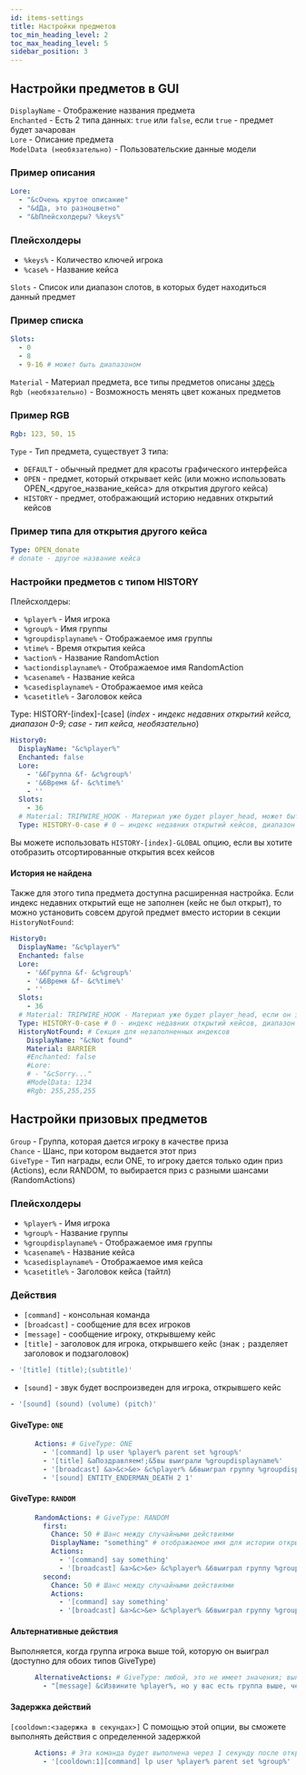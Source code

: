 ```yaml
---
id: items-settings
title: Настройки предметов
toc_min_heading_level: 2
toc_max_heading_level: 5
sidebar_position: 3
---
```


## Настройки предметов в GUI
`DisplayName` - Отображение названия предмета <br />
`Enchanted` - Есть 2 типа данных: `true` или `false`, если `true` - предмет будет зачарован <br />
`Lore` - Описание предмета <br/>
`ModelData (необязательно)` - Пользовательские данные модели

### Пример описания
```yaml
Lore:
  - "&cОчень крутое описание"
  - "&dДа, это разноцветно"
  - "&bПлейсхолдеры? %keys%"
```

### Плейсхолдеры
- `%keys%` - Количество ключей игрока
- `%case%` - Название кейса

`Slots` - Список или диапазон слотов, в которых будет находиться данный предмет

### Пример списка
```yaml
Slots:
  - 0
  - 8
  - 9-16 # может быть диапазоном
```
`Material` - Материал предмета, все типы предметов описаны [здесь](./materials.md) <br />
`Rgb (необязательно)` - Возможность менять цвет кожаных предметов <br />

### Пример RGB
```yaml
Rgb: 123, 50, 15
```
`Type` - Тип предмета, существует 3 типа: 
- `DEFAULT` - обычный предмет для красоты графического интерфейса
- `OPEN` - предмет, который открывает кейс (или можно использовать OPEN_\<другое_название_кейса\> для открытия другого кейса)
- `HISTORY` - предмет, отображающий историю недавних открытий кейсов<br/>

### Пример типа для открытия другого кейса
```yml
Type: OPEN_donate
# donate - другое название кейса
```

### Настройки предметов с типом HISTORY
Плейсхолдеры:
- `%player%` - Имя игрока
- `%group%` - Имя группы
- `%groupdisplayname%` - Отображаемое имя группы
- `%time%` - Время открытия кейса
- `%action%` - Название RandomAction
- `%actiondisplayname%` - Отображаемое имя RandomAction
- `%casename%` - Название кейса
- `%casedisplayname%` - Отображаемое имя кейса
- `%casetitle%` - Заголовок кейса

Type: HISTORY-[index]-[case]     (_index - индекс недавних открытий кейса, диапазон 0-9; case - тип кейса, необязательно_)
```yaml
History0:
  DisplayName: "&c%player%"
  Enchanted: false
  Lore:
    - '&6Группа &f- &c%group%'
    - '&6Время &f- &c%time%'
    - ''
  Slots:
    - 36
  # Material: TRIPWIRE_HOOK - Материал уже будет player_head, может быть DEFAULT, если вы хотите использовать материал выигрышного предмета
  Type: HISTORY-0-case # 0 – индекс недавних открытий кейсов, диапазон 0-9; case - тип кейса, если пусто, то будет кейс по умолчанию (необязательно)
```
Вы можете использовать `HISTORY-[index]-GLOBAL` опцию, если вы хотите отобразить отсортированные открытия всех кейсов

#### История не найдена
Также для этого типа предмета доступна расширенная настройка. Если индекс недавних открытий еще не заполнен (кейс не был открыт), то можно установить совсем другой предмет вместо истории в секции `HistoryNotFound`:
```yaml
History0:
  DisplayName: "&c%player%"
  Enchanted: false
  Lore:
    - '&6Группа &f- &c%group%'
    - '&6Время &f- &c%time%'
    - ''
  Slots:
    - 36
  # Material: TRIPWIRE_HOOK - Материал уже будет player_head, если он закомментирован, может быть DEFAULT, если вы хотите использовать материал выигрышного предмета
  Type: HISTORY-0-case # 0 - индекс недавних открытий кейсов, диапазон 0-9; case - тип кейса, если пусто, то будет кейс по умолчанию (опционально)
  HistoryNotFound: # Секция для незаполненных индексов
    DisplayName: "&cNot found"
    Material: BARRIER
    #Enchanted: false
    #Lore:
    # - "&cSorry..."
    #ModelData: 1234
    #Rgb: 255,255,255
```

## Настройки призовых предметов
`Group` - Группа, которая дается игроку в качестве приза<br />
`Chance` - Шанс, при котором выдается этот приз<br />
`GiveType` - Тип награды, если ONE, то игроку дается только один приз (Actions), если RANDOM, то выбирается приз с разными шансами (RandomActions)
### Плейсхолдеры
- `%player%` - Имя игрока
- `%group%` - Название группы
- `%groupdisplayname%` - Отображаемое имя группы
- `%casename%` - Название кейса
- `%casedisplayname%` - Отображаемое имя кейса
- `%casetitle%` - Заголовок кейса (тайтл)

### Действия
- `[command]` - консольная команда
- `[broadcast]` - сообщение для всех игроков
- `[message]` - сообщение игроку, открывшему кейс
- `[title]` - заголовок для игрока, открывшего кейс (знак `;` разделяет заголовок и подзаголовок)
```yml
- '[title] (title);(subtitle)'
```
- `[sound]` - звук будет воспроизведен для игрока, открывшего кейс
```yml
- '[sound] (sound) (volume) (pitch)'
```

#### GiveType: `ONE`
```yaml
      Actions: # GiveType: ONE
        - '[command] lp user %player% parent set %group%'
        - '[title] &aПоздравляем!;&5вы выиграли %groupdisplayname%'
        - '[broadcast] &a>&c>&e> &c%player% &6выиграл группу %groupdisplayname% &6из &5Ultra-Case.'
        - '[sound] ENTITY_ENDERMAN_DEATH 2 1'
```

#### GiveType: `RANDOM`
```yaml
      RandomActions: # GiveType: RANDOM
        first:
          Chance: 50 # Шанс между случайными действиями
          DisplayName: "something" # отображаемое имя для истории открытия
          Actions:
            - '[command] say something'
            - '[broadcast] &a>&c>&e> &c%player% &6выиграл группу %groupdisplayname% &6из &5Ultra-Case.'
        second:
          Chance: 50 # Шанс между случайными действиями
          Actions:
            - '[command] say something'
            - '[broadcast] &a>&c>&e> &c%player% &6выиграл группу %groupdisplayname% &6из &5Ultra-Case.'
```

#### Альтернативные действия
Выполняется, когда группа игрока выше той, которую он выиграл (доступно для обоих типов GiveType)
```yaml
      AlternativeActions: # GiveType: любой, это не имеет значения; выполняется, если группа ниже по рангу, чем группа игрока в LevelGroups
        - "[message] &cИзвините %player%, но у вас есть группа выше, чем вы выиграли:("
```
#### Задержка действий
`[cooldown:<задержка в секундах>]`
С помощью этой опции, вы сможете выполнять действия с определенной задержкой
```yaml
      Actions: # Эта команда будет выполнена через 1 секунду после открытия кейса
        - '[cooldown:1][command] lp user %player% parent set %group%'
```

